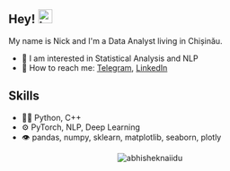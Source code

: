 ## Hey! <img src="https://media.giphy.com/media/hvRJCLFzcasrR4ia7z/giphy.gif" alt="Logo" width="25" height="25">
My name is Nick and I'm a Data Analyst living in Chișinău.


- 🤔 I am interested in Statistical Analysis and NLP
- 💬 How to reach me: [Telegram](https://t.me/ndrabcinski), [LinkedIn](https://www.linkedin.com/in/nickdrabcinski/)

## Skills
- 👨‍💻 Python, C++
- ⚙️ PyTorch, NLP, Deep Learning
- 👁️ pandas, numpy, sklearn, matplotlib, seaborn,  plotly

<p align="center"> 
  <img src="https://github-readme-stats.vercel.app/api?username=nickdrabcinski&show_icons=true&hide_border=true&theme=gotham" alt="abhisheknaiidu" />
 </p>


<!---
nickdrabcinski/nickdrabcinski is a ✨ special ✨ repository because its `README.md` (this file) appears on your GitHub profile.
You can click the Preview link to take a look at your changes.
--->
